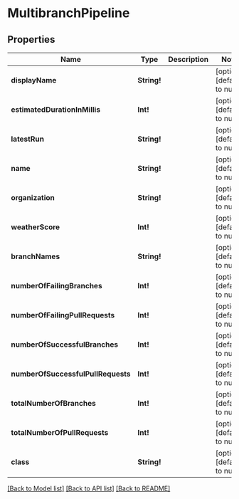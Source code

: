 # MultibranchPipeline

## Properties
Name | Type | Description | Notes
------------ | ------------- | ------------- | -------------
**displayName** | **String!** |  | [optional] [default to null]
**estimatedDurationInMillis** | **Int!** |  | [optional] [default to null]
**latestRun** | **String!** |  | [optional] [default to null]
**name** | **String!** |  | [optional] [default to null]
**organization** | **String!** |  | [optional] [default to null]
**weatherScore** | **Int!** |  | [optional] [default to null]
**branchNames** | **String!** |  | [optional] [default to null]
**numberOfFailingBranches** | **Int!** |  | [optional] [default to null]
**numberOfFailingPullRequests** | **Int!** |  | [optional] [default to null]
**numberOfSuccessfulBranches** | **Int!** |  | [optional] [default to null]
**numberOfSuccessfulPullRequests** | **Int!** |  | [optional] [default to null]
**totalNumberOfBranches** | **Int!** |  | [optional] [default to null]
**totalNumberOfPullRequests** | **Int!** |  | [optional] [default to null]
**class** | **String!** |  | [optional] [default to null]

[[Back to Model list]](../README.md#documentation-for-models) [[Back to API list]](../README.md#documentation-for-api-endpoints) [[Back to README]](../README.md)


